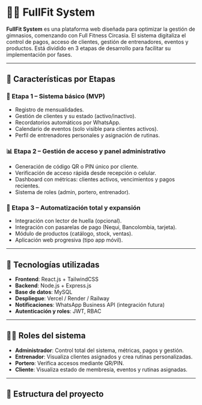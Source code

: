 # 🏋️‍♂️ FullFit System

**FullFit System** es una plataforma web diseñada para optimizar la gestión de gimnasios, comenzando con Full Fitness Circasia. El sistema digitaliza el control de pagos, acceso de clientes, gestión de entrenadores, eventos y productos. Está dividido en 3 etapas de desarrollo para facilitar su implementación por fases.

---

## 🚀 Características por Etapas

### 🧱 Etapa 1 – Sistema básico (MVP)
- Registro de mensualidades.
- Gestión de clientes y su estado (activo/inactivo).
- Recordatorios automáticos por WhatsApp.
- Calendario de eventos (solo visible para clientes activos).
- Perfil de entrenadores personales y asignación de rutinas.

### 📊 Etapa 2 – Gestión de acceso y panel administrativo
- Generación de código QR o PIN único por cliente.
- Verificación de acceso rápida desde recepción o celular.
- Dashboard con métricas: clientes activos, vencimientos y pagos recientes.
- Sistema de roles (admin, portero, entrenador).

### 🧾 Etapa 3 – Automatización total y expansión
- Integración con lector de huella (opcional).
- Integración con pasarelas de pago (Nequi, Bancolombia, tarjeta).
- Módulo de productos (catálogo, stock, ventas).
- Aplicación web progresiva (tipo app móvil).

---

## 🧪 Tecnologías utilizadas

- **Frontend**: React.js + TailwindCSS
- **Backend**: Node.js + Express.js
- **Base de datos**: MySQL
- **Despliegue**: Vercel / Render / Railway
- **Notificaciones**: WhatsApp Business API (integración futura)
- **Autenticación y roles**: JWT, RBAC

---

## 🧑‍💻 Roles del sistema

- **Administrador**: Control total del sistema, métricas, pagos y gestión.
- **Entrenador**: Visualiza clientes asignados y crea rutinas personalizadas.
- **Portero**: Verifica accesos mediante QR/PIN.
- **Cliente**: Visualiza estado de membresía, eventos y rutinas asignadas.

---

## 📁 Estructura del proyecto

